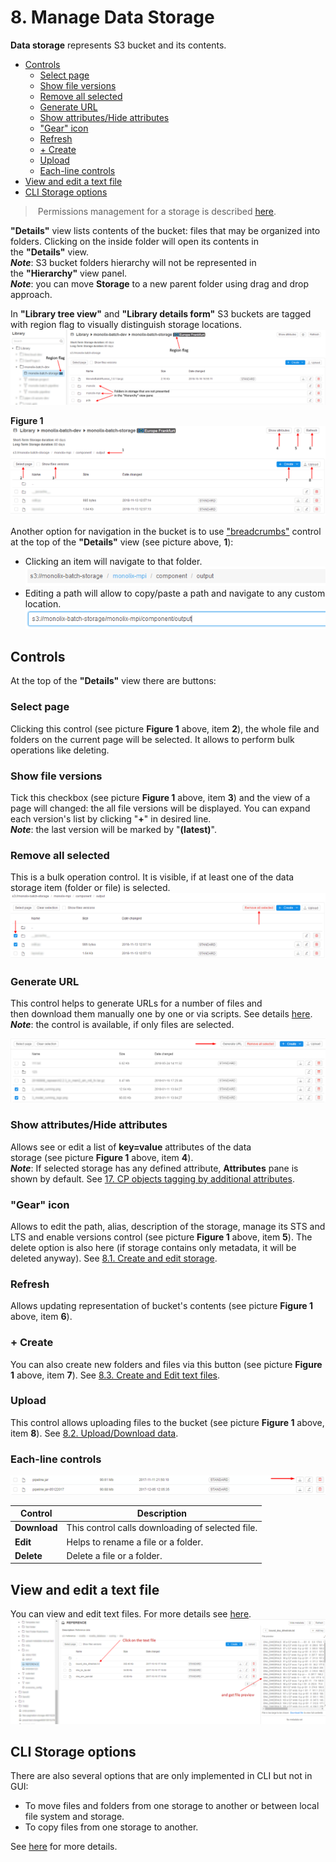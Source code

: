 # 8. Manage Data Storage

**Data storage** represents S3 bucket and its contents.

- [Controls](#controls)
    - [Select page](#select-page)
    - [Show file versions](#show-file-versions)
    - [Remove all selected](#remove-all-selected)
    - [Generate URL](#generate-url)
    - [Show attributes/Hide attributes](#show-attributeshide-attributes)
    - ["Gear" icon](#gear-icon)
    - [Refresh](#refresh)
    - [+ Create](#create)
    - [Upload](#upload)
    - [Each-line controls](#each-line-controls)
- [View and edit a text file](#view-and-edit-a-text-file)
- [CLI Storage options](#cli-storage-options)

> Permissions management for a storage is described [here](../13_Permissions/13._Permissions.md).

**"Details"** view lists contents of the bucket: files that may be organized into folders. Clicking on the inside folder will open its contents in the **"Details"** view.  
**_Note_**: S3 bucket folders hierarchy will not be represented in the **"Hierarchy"** view panel.  
**_Note_**: you can move **Storage** to a new parent folder using drag and drop approach.

In **"Library tree view"** and **"Library details form"** S3 buckets are tagged with region flag to visually distinguish storage locations.  
![CP_ManageDataStorage](attachments/ManageDataStorage_1.png)

**Figure 1**  
![CP_ManageDataStorage](attachments/ManageDataStorage_2.png)

Another option for navigation in the bucket is to use ["breadcrumbs"](https://en.wikipedia.org/wiki/Breadcrumb_(navigation)) control at the top of the **"Details"** view (see picture above, **1**):

- Clicking an item will navigate to that folder.  
    ![CP_ManageDataStorage](attachments/ManageDataStorage_3.png)
- Editing a path will allow to copy/paste a path and navigate to any custom location.  
    ![CP_ManageDataStorage](attachments/ManageDataStorage_4.png)

## Controls

At the top of the **"Details"** view there are buttons:

### Select page

Clicking this control (see picture **Figure 1** above, item **2**), the whole file and folders on the current page will be selected. It allows to perform bulk operations like deleting.

### Show file versions

Tick this checkbox (see picture **Figure 1** above, item **3**) and the view of a page will changed: the all file versions will be displayed. You can expand each version's list by clicking "**+**" in desired line.  
**_Note_**: the last version will be marked by "**(latest)**".

### Remove all selected

This is a bulk operation control. It is visible, if at least one of the data storage item (folder or file) is selected.  
![CP_ManageDataStorage](attachments/ManageDataStorage_5.png)

### Generate URL

This control helps to generate URLs for a number of files and then download them manually one by one or via scripts. See details [here](8.2._Upload_Download_data.md).  
**_Note_**: the control is available, if only files are selected.

![CP_ManageDataStorage](attachments/ManageDataStorage_6.png)

### Show attributes/Hide attributes

Allows see or edit a list of **key=value** attributes of the data storage (see picture **Figure 1** above, item **4**).  
**_Note_**: If selected storage has any defined attribute, **Attributes** pane is shown by default. See [17. CP objects tagging by additional attributes](../17_Tagging_by_attributes/17._CP_objects_tagging_by_additional_attributes.md).

### "Gear" icon

Allows to edit the path, alias, description of the storage, manage its STS and LTS and enable versions control (see picture **Figure 1** above, item **5**). The delete option is also here (if storage contains only metadata, it will be deleted anyway). See [8.1. Create and edit storage](8.1._Create_and_edit_storage.md).

### Refresh

Allows updating representation of bucket's contents (see picture **Figure 1** above, item **6**).

### + Create

You can also create new folders and files via this button (see picture **Figure 1** above, item **7**). See [8.3. Create and Edit text files](8.3._Create_and_Edit_text_files.md).

### Upload

This control allows uploading files to the bucket (see picture **Figure 1** above, item **8**). See [8.2. Upload/Download data](8.2._Upload_Download_data.md).

### Each-line controls

![CP_ManageDataStorage](attachments/ManageDataStorage_7.png)

| Control  | Description |
|---|---|
| **Download** | This control calls downloading of selected file. |
| **Edit** | Helps to rename a file or a folder. |
| **Delete** | Delete a file or a folder. |

## View and edit a text file

You can view and edit text files. For more details see [here](8.3._Create_and_Edit_text_files.md).  
![CP_ManageDataStorage](attachments/ManageDataStorage_8.png)

## CLI Storage options

There are also several options that are only implemented in CLI but not in GUI:

- To move files and folders from one storage to another or between local file system and storage.
- To copy files from one storage to another.

See [here](../14_CLI/14.3._Manage_Storage_via_CLI.md) for more details.